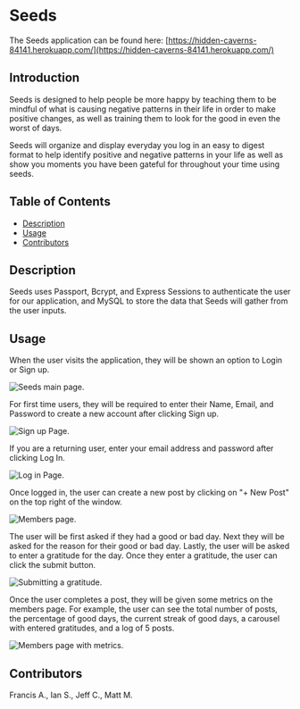# Seeds

The Seeds application can be found here: [https://hidden-caverns-84141.herokuapp.com/](https://hidden-caverns-84141.herokuapp.com/)

## Introduction

Seeds is designed to help people be more happy by teaching them to be mindful of what is causing negative patterns in their life in order to make positive changes, as well as training them to look for the good in even the worst of days.

Seeds will organize and display everyday you log in an easy to digest format to help identify positive and negative patterns in your life as well as show you moments you have been gateful for throughout your time using seeds.

## Table of Contents
* [Description](#Description)
* [Usage](#Usage)
* [Contributors](#Contributors)

## Description

Seeds uses Passport, Bcrypt, and Express Sessions to authenticate the user for our application, and MySQL to store the data that Seeds will gather from the user inputs.

## Usage

When the user visits the application, they will be shown an option to Login or Sign up.

![Seeds main page.](https://github.com/falbuna/Seeds/blob/main/Assets/Seeds_1.png)

For first time users, they will be required to enter their Name, Email, and Password to create a new account after clicking Sign up.

![Sign up Page.](https://github.com/falbuna/Seeds/blob/main/Assets/Signup_2.png)

If you are a returning user, enter your email address and password after clicking Log In.

![Log in Page.](https://github.com/falbuna/Seeds/blob/main/Assets/Login_3.png)

Once logged in, the user can create a new post by clicking on "+ New Post" on the top right of the window.

![Members page.](https://github.com/falbuna/Seeds/blob/main/Assets/members_4.png)

The user will be first asked if they had a good or bad day. Next they will be asked for the reason for their good or bad day. Lastly, the user will be asked to enter a gratitude for the day. Once they enter a gratitude, the user can click the submit button.

![Submitting a gratitude.](https://github.com/falbuna/Seeds/blob/main/Assets/post_5.png)

Once the user completes a post, they will be given some metrics on the members page. For example, the user can see the total number of posts, the percentage of good days, the current streak of good days, a carousel with entered gratitudes, and a log of 5 posts.

![Members page with metrics.](https://github.com/falbuna/Seeds/blob/main/Assets/metrics_6.png)

## Contributors

Francis A., Ian S., Jeff C., Matt M.